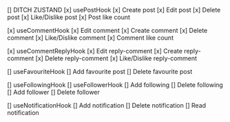 [] DITCH ZUSTAND
[x] usePostHook
[x] Create post
[x] Edit post
[x] Delete post
[x] Like/Dislike post
[x] Post like count

[x] useCommentHook
[x] Edit comment
[x] Create comment
[x] Delete comment
[x] Like/Dislike comment
[x] Comment like count

[x] useCommentReplyHook
[x] Edit reply-comment
[x] Create reply-comment
[x] Delete reply-comment
[x] Like/Dislike reply-comment

[] useFavouriteHook
[] Add favourite post
[] Delete favourite post

[] useFollowingHook
[] useFollowerHook
[] Add following
[] Delete following
[] Add follower
[] Delete follower

[] useNotificationHook
[] Add notification
[] Delete notification
[] Read notification
